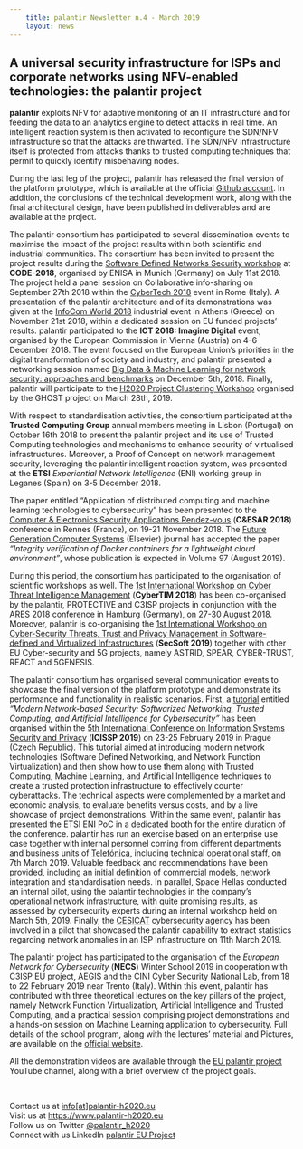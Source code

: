```yaml
---
    title: palantir Newsletter n.4 - March 2019
    layout: news
---
```


<h2>A universal security infrastructure for ISPs and corporate networks using
NFV-enabled technologies: the palantir project</h2>

**palantir** exploits NFV for adaptive monitoring of an IT infrastructure and for feeding the data to an analytics engine to detect attacks in real time. An intelligent reaction system is then activated to reconfigure the SDN/NFV infrastructure so that the attacks are thwarted. The SDN/NFV infrastructure itself is protected from attacks thanks to trusted computing techniques that permit to quickly identify misbehaving nodes.

During the last leg of the project, palantir has released the final version of the platform prototype, which is available at the official [Github account](https://github.com/palantir-h2020). In addition, the conclusions of the technical development work, along with the final architectural design, have been published in deliverables and are available at the project.

The palantir consortium has participated to several dissemination events to maximise the impact of the project results within both scientific and industrial communities. The consortium has been invited to present the project results during the [Software Defined Networks Security workshop](https://www.unibw.de/code-events/workshops) at **CODE-2018**, organised by ENISA in Munich (Germany) on July 11st 2018.  The project held a panel session on Collaborative info-sharing on September 27th 2018 within the [CyberTech 2018](https://italy.cybertechconference.com/) event in Rome (Italy). A presentation of the palantir architecture and of its demonstrations was given at the [InfoCom World 2018](https://www.infocomworld.gr/20o-infocom-world-2018-2/programma-ereynitikon-programmaton-o-t-e/) industrial event in Athens (Greece) on November 21st 2018, within a dedicated session on EU funded projects’ results. palantir participated to the **ICT 2018: Imagine Digital** event, organised by the European Commission in Vienna (Austria) on 4-6 December 2018. The event focused on the European Union’s priorities in the digital transformation of society and industry, and palantir presented a networking session named [Big Data & Machine Learning for network security: approaches and benchmarks](https://ec.europa.eu/digital-single-market/events/cf/ict2018/item-display.cfm?id=21998) on December 5th, 2018. Finally, palantir will participate to the [H2020 Project Clustering Workshop](https://www.ghost-iot.eu/news-events) organised by the GHOST project on March 28th, 2019.

With respect to standardisation activities, the consortium participated at the **Trusted Computing Group** annual members meeting in Lisbon (Portugal) on October 16th 2018 to present the palantir project and its use of Trusted Computing technologies and mechanisms to enhance security of virtualised infrastructures. Moreover, a Proof of Concept on network management security, leveraging the palantir intelligent reaction system, was presented at the **ETSI** *Experiential Network Intelligence* (ENI) working group in Leganes (Spain) on 3-5 December 2018.

The paper entitled “Application of distributed computing and machine learning technologies to cybersecurity” has been presented to the [Computer & Electronics Security Applications Rendez-vous](https://www.cesar-conference.org/) (**C&ESAR 2018**) conference in Rennes (France), on 19-21 November 2018. The [Future Generation Computer Systems](https://www.journals.elsevier.com/future-generation-computer-systems) (Elsevier) journal has accepted the paper *“Integrity verification of Docker containers for a lightweight cloud environment”*, whose publication is expected in Volume 97 (August 2019).

During this period, the consortium has participated to the organisation of scientific workshops as well. The [1st International Workshop on Cyber Threat Intelligence Management](https://www.ares-conference.eu/workshops/cybertim-2018/) (**CyberTIM 2018**) has been co-organised by the palantir, PROTECTIVE and C3ISP projects in conjunction with the ARES 2018 conference in Hamburg (Germany), on 27-30 August 2018. Moreover, palantir is co-organising the [1st International Workshop on Cyber-Security Threats, Trust and Privacy Management in Software-defined and Virtualized Infrastructures](https://www.astrid-project.eu/secsoft/) (**SecSoft 2019**) together with other EU Cyber-security and 5G projects, namely ASTRID, SPEAR, CYBER-TRUST, REACT and 5GENESIS.

The palantir consortium has organised several communication events to showcase the final version of the platform prototype and demonstrate its performance and functionality in realistic scenarios. First, a [tutorial](http://www.icissp.org/Tutorials.aspx?y=2019) entitled *“Modern Network-based Security: Softwarized Networking, Trusted Computing, and Artificial Intelligence for Cybersecurity”* has been organised within the [5th International Conference on Information Systems Security and Privacy](http://www.icissp.org/Home.aspx?y=2019) (**ICISSP 2019**) on 23-25 February 2019 in Prague (Czech Republic). This tutorial aimed at introducing modern network technologies (Software Defined Networking, and Network Function Virtualization) and then show how to use them along with Trusted Computing, Machine Learning, and Artificial Intelligence techniques to create a trusted protection infrastructure to effectively counter cyberattacks. The technical aspects were complemented by a market and economic analysis, to evaluate benefits versus costs, and by a live showcase of project demonstrations. Within the same event, palantir has presented the ETSI ENI PoC in a dedicated booth for the entire duration of the conference. palantir has run an exercise based on an enterprise use case together with internal personnel coming from different departments and business units of [Telefónica](https://www.telefonica.com/es/home), including technical operational staff, on 7th March 2019. Valuable feedback and recommendations have been provided, including an initial definition of commercial models, network integration and standardisation needs. In parallel, Space Hellas conducted an internal pilot, using the palantir technologies in the company’s operational network infrastructure, with quite promising results, as assessed by cybersecurity experts during an internal workshop held on March 5th, 2019. Finally, the [CESICAT](https://ciberseguretat.gencat.cat/ca/inici) cybersecurity agency has been involved in a pilot that showcased the palantir capability to extract statistics regarding network anomalies in an ISP infrastructure  on 11th March 2019.

The palantir project has participated to the organisation of the *European Network for Cybersecurity* (**NECS**) Winter School 2019 in cooperation with C3ISP EU project, AEGIS and the CINI Cyber Security National Lab, from 18 to 22 February 2019 near Trento (Italy). Within this event, palantir has contributed with three theoretical lectures on the key pillars of the project, namely Network Function Virtualization, Artificial Intelligence and Trusted Computing, and a practical session comprising project demonstrations and a hands-on session on Machine Learning application to cybersecurity. Full details of the school program, along with the lectures’ material and Pictures, are available on the [official website](http://necs-winterschool.disi.unitn.it/).

All the demonstration videos are available through the [EU palantir project](https://www.youtube.com/channel/UCXBxrz-5eReK4nSC46yks5A) YouTube channel, along with a brief overview of the project goals.

<br/>
<p>Contact us at <a
href="mailto:info@palantir-h2020.eu">info[at]palantir-h2020.eu</a>
<br/>
Visit us at <a href="https://www.palantir-h2020.eu"
class="uri">https://www.palantir-h2020.eu</a>
<br/>
Follow us on Twitter <a
href="https://twitter.com/palantir_h2020">@palantir_h2020</a>
<br/>
Connect with us LinkedIn <a
href="https://www.linkedin.com/company-beta/17928049/?pathWildcard=17928049">palantir
EU Project</a>
</p>
